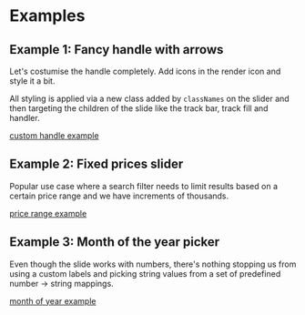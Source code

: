 # Examples

## Example 1: Fancy handle with arrows

Let's costumise the handle completely. Add icons in the render icon and style it a bit.

All styling is applied via a new class added by `classNames` on the slider and then targeting the children of the slide like the track bar, track fill and handler.

[custom handle example](http://zippiui.github.io/react-slider/#styledHandlerSlide)

## Example 2: Fixed prices slider

Popular use case where a search filter needs to limit results based on a certain price
range and we have increments of thousands.

[price range example](http://zippiui.github.io/react-slider/#fixedPrices)

## Example 3: Month of the year picker

Even though the slide works with numbers, there's nothing stopping us from using a custom labels and picking string values from a set of predefined number -> string mappings.

[month of year example](http://zippiui.github.io/react-slider/#monthOfYear)
